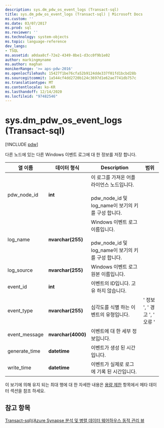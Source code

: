 ```yaml
---
description: sys.dm_pdw_os_event_logs (Transact-sql)
title: sys.dm_pdw_os_event_logs (Transact-sql) | Microsoft Docs
ms.custom: ''
ms.date: 03/07/2017
ms.prod: sql
ms.reviewer: ''
ms.technology: system-objects
ms.topic: language-reference
dev_langs:
- TSQL
ms.assetid: a0daa8cf-72e2-4349-8be1-d3cc0f9b1e02
author: markingmyname
ms.author: maghan
monikerRange: '>= aps-pdw-2016'
ms.openlocfilehash: 15427f1be76cfa52b9124dde337f01fd1bcbd28b
ms.sourcegitcommit: 1a544cf4dd2720b124c3697d1e62ae7741db757c
ms.translationtype: MT
ms.contentlocale: ko-KR
ms.lasthandoff: 12/14/2020
ms.locfileid: "97482546"
---
```

# <a name="sysdm_pdw_os_event_logs-transact-sql"></a>sys.dm_pdw_os_event_logs (Transact-sql)
[!INCLUDE [pdw](../../includes/applies-to-version/pdw.md)]

  다른 노드에 있는 다른 Windows 이벤트 로그에 대 한 정보를 저장 합니다.  
  
|열 이름|데이터 형식|Description|범위|  
|-----------------|---------------|-----------------|-----------|  
|pdw_node_id|**int**|이 로그를 가져온 어플라이언스 노드입니다.<br /><br /> pdw_node_id 및 log_name이 보기의 키를 구성 합니다.||  
|log_name|**nvarchar(255)**|Windows 이벤트 로그 이름입니다.<br /><br /> pdw_node_id 및 log_name이 보기의 키를 구성 합니다.||  
|log_source|**nvarchar(255)**|Windows 이벤트 로그 원본 이름입니다.||  
|event_id|**int**|이벤트의 ID입니다. 고유 하지 않습니다.||  
|event_type|**nvarchar(255)**|심각도를 식별 하는 이벤트의 유형입니다.|' 정보 ', ' 경고 ', ' 오류 '|  
|event_message|**nvarchar(4000)**|이벤트에 대 한 세부 정보입니다.||  
|generate_time|**datetime**|이벤트가 생성 된 시간입니다.||  
|write_time|**datetime**|이벤트가 실제로 로그에 기록 된 시간입니다.||  
  
 이 보기에 의해 유지 되는 최대 행에 대 한 자세한 내용은 [용량 제한](/azure/sql-data-warehouse/sql-data-warehouse-service-capacity-limits#metadata) 항목에서 메타 데이터 섹션을 참조 하세요. 
  
## <a name="see-also"></a>참고 항목  
 [Transact-sql&#41;&#40;Azure Synapse 분석 및 병렬 데이터 웨어하우스 동적 관리 뷰 ](../../relational-databases/system-dynamic-management-views/sql-and-parallel-data-warehouse-dynamic-management-views.md)  
  
  
